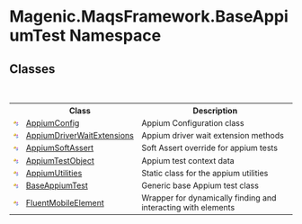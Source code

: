 # Magenic.MaqsFramework.BaseAppiumTest Namespace

## Classes
&nbsp;<table><tr><th></th><th>Class</th><th>Description</th></tr><tr><td>![Public class](media/pubclass.gif "Public class")</td><td><a href="#/MAQS_4/Appium_AUTOGENERATED/AppiumConfig_Class">AppiumConfig</a></td><td>
Appium Configuration class</td></tr><tr><td>![Public class](media/pubclass.gif "Public class")</td><td><a href="#/MAQS_4/Appium_AUTOGENERATED/AppiumDriverWaitExtensions_Class">AppiumDriverWaitExtensions</a></td><td>
Appium driver wait extension methods</td></tr><tr><td>![Public class](media/pubclass.gif "Public class")</td><td><a href="#/MAQS_4/Appium_AUTOGENERATED/AppiumSoftAssert_Class">AppiumSoftAssert</a></td><td>
Soft Assert override for appium tests</td></tr><tr><td>![Public class](media/pubclass.gif "Public class")</td><td><a href="#/MAQS_4/Appium_AUTOGENERATED/AppiumTestObject_Class">AppiumTestObject</a></td><td>
Appium test context data</td></tr><tr><td>![Public class](media/pubclass.gif "Public class")</td><td><a href="#/MAQS_4/Appium_AUTOGENERATED/AppiumUtilities_Class">AppiumUtilities</a></td><td>
Static class for the appium utilities</td></tr><tr><td>![Public class](media/pubclass.gif "Public class")</td><td><a href="#/MAQS_4/Appium_AUTOGENERATED/BaseAppiumTest_Class">BaseAppiumTest</a></td><td>
Generic base Appium test class</td></tr><tr><td>![Public class](media/pubclass.gif "Public class")</td><td><a href="#/MAQS_4/Appium_AUTOGENERATED/FluentMobileElement_Class">FluentMobileElement</a></td><td>
Wrapper for dynamically finding and interacting with elements</td></tr></table>&nbsp;
